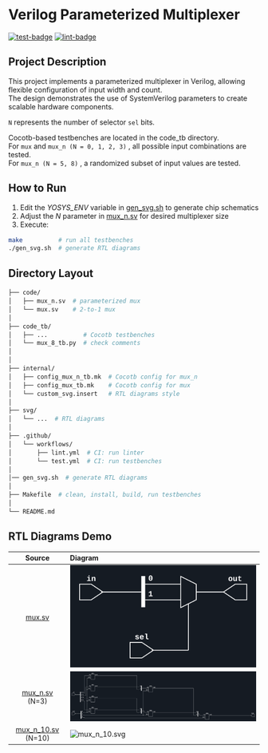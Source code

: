 
# Verilog Parameterized Multiplexer

[![test-badge](https://github.com/gpu-enjoyer/mux-n/actions/workflows/test.yml/badge.svg)](https://github.com/gpu-enjoyer/mux-n/actions/workflows/test.yml)
[![lint-badge](https://github.com/gpu-enjoyer/mux-n/actions/workflows/lint.yml/badge.svg)](https://github.com/gpu-enjoyer/mux-n/actions/workflows/lint.yml)  

## Project Description

This project implements a parameterized multiplexer in Verilog, allowing flexible configuration of input width and count.  
The design demonstrates the use of SystemVerilog parameters to create scalable hardware components.  

`N` represents the number of selector `sel` bits.  

Cocotb-based testbenches are located in the code_tb directory.  
For `mux` and `mux_n (N = 0, 1, 2, 3)` , all possible input combinations are tested.  
For `mux_n (N = 5, 8)` , a randomized subset of input values are tested.

## How to Run

1. Edit the *YOSYS_ENV* variable in [gen_svg.sh](gen_svg.sh) to generate chip schematics
2. Adjust the *N* parameter in [mux_n.sv](code/mux_n.sv) for desired multiplexer size
3. Execute:

``` bash
make          # run all testbenches  
./gen_svg.sh  # generate RTL diagrams
```

## Directory Layout

``` bash
├── code/
│   ├── mux_n.sv  # parameterized mux
│   └── mux.sv    # 2-to-1 mux
│
├── code_tb/
│   ├── ...          # Cocotb testbenches
│   └── mux_8_tb.py  # check comments
│
│
├── internal/
│   ├── config_mux_n_tb.mk  # Cocotb config for mux_n
│   ├── config_mux_tb.mk    # Cocotb config for mux
│   └── custom_svg.insert   # RTL diagrams style
│
├── svg/
│   └── ...  # RTL diagrams
│
├── .github/
│   └── workflows/
│       ├── lint.yml  # CI: run linter
│       └── test.yml  # CI: run testbenches
│
│── gen_svg.sh  # generate RTL diagrams
│
├── Makefile  # clean, install, build, run testbenches
│
└── README.md
```

## RTL Diagrams Demo

| Source                              | Diagram                           |
|:-----------------------------------:|:----------------------------------|
| [mux.sv](code/mux.sv)               | ![mux.svg](svg/mux.svg)           |
| [mux_n.sv](code/mux_n.sv) (N=3)     | ![mux_n.svg](svg/mux_n.svg)       |
| [mux_n_10.sv](code/mux_n.sv) (N=10) | ![mux_n_10.svg](svg/mux_n_10.svg) |
